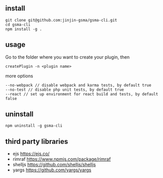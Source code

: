 ## install
```
git clone git@github.com:jinjin-gsma/gsma-cli.git
cd gsma-cli
npm install -g .
```

## usage
Go to the folder where you want to create your plugin, then
```
createPlugin -n <plugin name>
```

more options
```
--no-webpack // disable webpack and karma tests, by default true
--no-test // disable php unit tests, by default true
--react // set up environment for react build and tests, by default false
```

## uninstall
```
npm uninstall -g gsma-cli
```

## third party libraries
- ejs https://ejs.co/
- rimraf https://www.npmjs.com/package/rimraf
- shelljs https://github.com/shelljs/shelljs
- yargs https://github.com/yargs/yargs